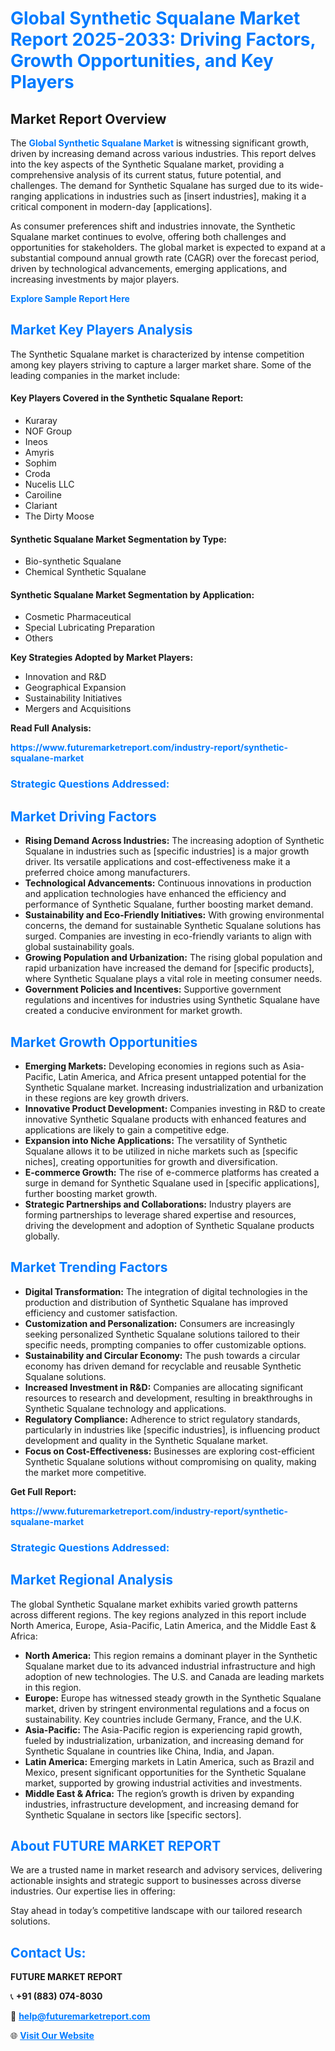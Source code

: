 <h1 style="color: #007BFF;">Global Synthetic Squalane Market Report 2025-2033: Driving Factors, Growth Opportunities, and Key Players</h1>

<section id="overview">
<h2>Market Report Overview</h2>
<p>The <a href="https://www.futuremarketreport.com/industry-report/synthetic-squalane-market" style="color: #007BFF; text-decoration: none;"><strong>Global Synthetic Squalane Market</strong></a> is witnessing significant growth, driven by increasing demand across various industries. This report delves into the key aspects of the Synthetic Squalane market, providing a comprehensive analysis of its current status, future potential, and challenges. The demand for Synthetic Squalane has surged due to its wide-ranging applications in industries such as [insert industries], making it a critical component in modern-day [applications].</p>
<p>As consumer preferences shift and industries innovate, the Synthetic Squalane market continues to evolve, offering both challenges and opportunities for stakeholders. The global market is expected to expand at a substantial compound annual growth rate (CAGR) over the forecast period, driven by technological advancements, emerging applications, and increasing investments by major players.</p>
</section>

<section id="overview">
<p><a href="https://www.futuremarketreport.com/request-sample/reportId=103199" style="color: #007BFF; text-decoration: none;"><strong>Explore Sample Report Here</strong></a></p>
</section>

<section id="key-players">
<h2 style="color: #007BFF;">Market Key Players Analysis</h2>
<p>The Synthetic Squalane market is characterized by intense competition among key players striving to capture a larger market share. Some of the leading companies in the market include:</p>
<h4>Key Players Covered in the Synthetic Squalane Report:</h4>
<ul><li>Kuraray</li><li>NOF Group</li><li>Ineos</li><li>Amyris</li><li>Sophim</li><li>Croda</li><li>Nucelis LLC</li><li>Caroiline</li><li>Clariant</li><li>The Dirty Moose</li></ul>
<h4>Synthetic Squalane Market Segmentation by Type:</h4>
<ul><li>Bio-synthetic Squalane</li><li>Chemical Synthetic Squalane</li></ul>

<h4>Synthetic Squalane Market Segmentation by Application:</h4>
<ul><li>Cosmetic Pharmaceutical</li><li>Special Lubricating Preparation</li><li>Others</li></ul>
<p><strong>Key Strategies Adopted by Market Players:</strong></p>
<ul>
<li>Innovation and R&D</li>
<li>Geographical Expansion</li>
<li>Sustainability Initiatives</li>
<li>Mergers and Acquisitions</li>
</ul>
</section>

<section>
<p><strong>Read Full Analysis: </strong></p><a href="https://www.futuremarketreport.com/industry-report/synthetic-squalane-market" style="color: #007BFF; text-decoration: none;"><strong>https://www.futuremarketreport.com/industry-report/synthetic-squalane-market</strong></a>
<h3 style="color: #007BFF;">Strategic Questions Addressed:</h3>
</section>

<section id="driving-factors">
<h2 style="color: #007BFF;">Market Driving Factors</h2>
<ul>
<li><strong>Rising Demand Across Industries:</strong> The increasing adoption of Synthetic Squalane in industries such as [specific industries] is a major growth driver. Its versatile applications and cost-effectiveness make it a preferred choice among manufacturers.</li>
<li><strong>Technological Advancements:</strong> Continuous innovations in production and application technologies have enhanced the efficiency and performance of Synthetic Squalane, further boosting market demand.</li>
<li><strong>Sustainability and Eco-Friendly Initiatives:</strong> With growing environmental concerns, the demand for sustainable Synthetic Squalane solutions has surged. Companies are investing in eco-friendly variants to align with global sustainability goals.</li>
<li><strong>Growing Population and Urbanization:</strong> The rising global population and rapid urbanization have increased the demand for [specific products], where Synthetic Squalane plays a vital role in meeting consumer needs.</li>
<li><strong>Government Policies and Incentives:</strong> Supportive government regulations and incentives for industries using Synthetic Squalane have created a conducive environment for market growth.</li>
</ul>
</section>

<section id="growth-opportunities">
<h2 style="color: #007BFF;">Market Growth Opportunities</h2>
<ul>
<li><strong>Emerging Markets:</strong> Developing economies in regions such as Asia-Pacific, Latin America, and Africa present untapped potential for the Synthetic Squalane market. Increasing industrialization and urbanization in these regions are key growth drivers.</li>
<li><strong>Innovative Product Development:</strong> Companies investing in R&D to create innovative Synthetic Squalane products with enhanced features and applications are likely to gain a competitive edge.</li>
<li><strong>Expansion into Niche Applications:</strong> The versatility of Synthetic Squalane allows it to be utilized in niche markets such as [specific niches], creating opportunities for growth and diversification.</li>
<li><strong>E-commerce Growth:</strong> The rise of e-commerce platforms has created a surge in demand for Synthetic Squalane used in [specific applications], further boosting market growth.</li>
<li><strong>Strategic Partnerships and Collaborations:</strong> Industry players are forming partnerships to leverage shared expertise and resources, driving the development and adoption of Synthetic Squalane products globally.</li>
</ul>
</section>

<section id="trending-factors">
<h2 style="color: #007BFF;">Market Trending Factors</h2>
<ul>
<li><strong>Digital Transformation:</strong> The integration of digital technologies in the production and distribution of Synthetic Squalane has improved efficiency and customer satisfaction.</li>
<li><strong>Customization and Personalization:</strong> Consumers are increasingly seeking personalized Synthetic Squalane solutions tailored to their specific needs, prompting companies to offer customizable options.</li>
<li><strong>Sustainability and Circular Economy:</strong> The push towards a circular economy has driven demand for recyclable and reusable Synthetic Squalane solutions.</li>
<li><strong>Increased Investment in R&D:</strong> Companies are allocating significant resources to research and development, resulting in breakthroughs in Synthetic Squalane technology and applications.</li>
<li><strong>Regulatory Compliance:</strong> Adherence to strict regulatory standards, particularly in industries like [specific industries], is influencing product development and quality in the Synthetic Squalane market.</li>
<li><strong>Focus on Cost-Effectiveness:</strong> Businesses are exploring cost-efficient Synthetic Squalane solutions without compromising on quality, making the market more competitive.</li>
</ul>
</section>

<section>
<p><strong>Get Full Report: </strong></p><a href="https://www.futuremarketreport.com/industry-report/synthetic-squalane-market" style="color: #007BFF; text-decoration: none;"><strong>https://www.futuremarketreport.com/industry-report/synthetic-squalane-market</strong></a>
<h3 style="color: #007BFF;">Strategic Questions Addressed:</h3>
</section>


<section id="regional-analysis">
<h2 style="color: #007BFF;">Market Regional Analysis</h2>
<p>The global Synthetic Squalane market exhibits varied growth patterns across different regions. The key regions analyzed in this report include North America, Europe, Asia-Pacific, Latin America, and the Middle East & Africa:</p>
<ul>
<li><strong>North America:</strong> This region remains a dominant player in the Synthetic Squalane market due to its advanced industrial infrastructure and high adoption of new technologies. The U.S. and Canada are leading markets in this region.</li>
<li><strong>Europe:</strong> Europe has witnessed steady growth in the Synthetic Squalane market, driven by stringent environmental regulations and a focus on sustainability. Key countries include Germany, France, and the U.K.</li>
<li><strong>Asia-Pacific:</strong> The Asia-Pacific region is experiencing rapid growth, fueled by industrialization, urbanization, and increasing demand for Synthetic Squalane in countries like China, India, and Japan.</li>
<li><strong>Latin America:</strong> Emerging markets in Latin America, such as Brazil and Mexico, present significant opportunities for the Synthetic Squalane market, supported by growing industrial activities and investments.</li>
<li><strong>Middle East & Africa:</strong> The region’s growth is driven by expanding industries, infrastructure development, and increasing demand for Synthetic Squalane in sectors like [specific sectors].</li>
</ul>
</section>

<footer>
<h2 style="color: #007BFF;">About FUTURE MARKET REPORT</h2>
<p>We are a trusted name in market research and advisory services, delivering actionable insights and strategic support to businesses across diverse industries. Our expertise lies in offering:</p>

<p>Stay ahead in today’s competitive landscape with our tailored research solutions.</p>

<h2 style="color: #007BFF;">Contact Us:</h2>
<p><strong>FUTURE MARKET REPORT</strong></p>
<p>📞 <strong>+91 (883) 074-8030</strong></p>
<p>📧 <strong><a href="mailto:help@futuremarketreport.com" style="color: #007BFF;">help@futuremarketreport.com</a></strong></p>
<p>🌐 <strong><a href="https://www.futuremarketreport.com/" style="color: #007BFF;">Visit Our Website</a></strong></p>
</footer>